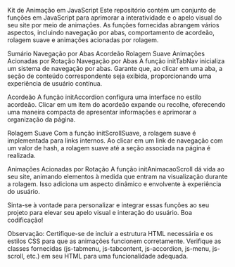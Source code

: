 Kit de Animação em JavaScript
Este repositório contém um conjunto de funções em JavaScript para aprimorar a interatividade e o apelo visual do seu site por meio de animações. As funções fornecidas abrangem vários aspectos, incluindo navegação por abas, comportamento de acordeão, rolagem suave e animações acionadas por rolagem.

Sumário
Navegação por Abas
Acordeão
Rolagem Suave
Animações Acionadas por Rotação
Navegação por Abas
A função initTabNav inicializa um sistema de navegação por abas. Garante que, ao clicar em uma aba, a seção de conteúdo correspondente seja exibida, proporcionando uma experiência de usuário contínua.

Acordeão
A função initAccordion configura uma interface no estilo acordeão. Clicar em um item do acordeão expande ou recolhe, oferecendo uma maneira compacta de apresentar informações e aprimorar a organização da página.

Rolagem Suave
Com a função initScrollSuave, a rolagem suave é implementada para links internos. Ao clicar em um link de navegação com um valor de hash, a rolagem suave até a seção associada na página é realizada.

Animações Acionadas por Rotação
A função initAnimacaoScroll dá vida ao seu site, animando elementos à medida que entram na visualização durante a rolagem. Isso adiciona um aspecto dinâmico e envolvente à experiência do usuário.

Sinta-se à vontade para personalizar e integrar essas funções ao seu projeto para elevar seu apelo visual e interação do usuário. Boa codificação!

Observação: Certifique-se de incluir a estrutura HTML necessária e os estilos CSS para que as animações funcionem corretamente. Verifique as classes fornecidas (js-tabmenu, js-tabcontent, js-accordion, js-menu, js-scroll, etc.) em seu HTML para uma funcionalidade adequada.
